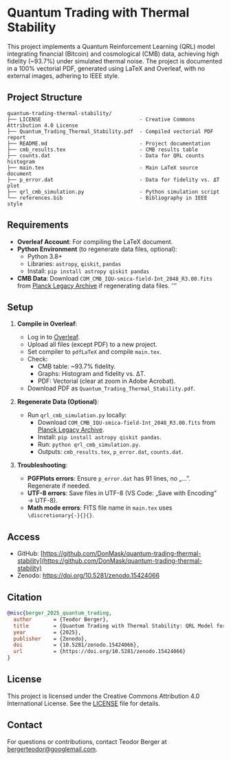 # Quantum Trading with Thermal Stability

This project implements a Quantum Reinforcement Learning (QRL) model integrating financial (Bitcoin) and cosmological (CMB) data, achieving high fidelity (~93.7%) under simulated thermal noise. The project is documented in a 100% vectorial PDF, generated using LaTeX and Overleaf, with no external images, adhering to IEEE style.

## Project Structure
```
quantum-trading-thermal-stability/
├── LICENSE                                - Creative Commons Attribution 4.0 License
├── Quantum_Trading_Thermal_Stability.pdf  - Compiled vectorial PDF report
├── README.md                              - Project documentation
├── cmb_results.tex                        - CMB results table
├── counts.dat                             - Data for QRL counts histogram
├── main.tex                               - Main LaTeX source document
├── p_error.dat                            - Data for fidelity vs. ΔT plot
├── qrl_cmb_simulation.py                  - Python simulation script
└── references.bib                         - Bibliography in IEEE style
```
## Requirements

- **Overleaf Account**: For compiling the LaTeX document.
- **Python Environment** (to regenerate data files, optional):
  - Python 3.8+
  - Libraries: `astropy`, `qiskit`, `pandas`
  - Install: `pip install astropy qiskit pandas`
- **CMB Data**: Download `COM_CMB_IQU-smica-field-Int_2048_R3.00.fits` from [Planck Legacy Archive](https://pla.esac.esa.int/pla/#maps) if regenerating data files.
'''

## Setup

1. **Compile in Overleaf**:
   - Log in to [Overleaf](https://www.overleaf.com).
   - Upload all files (except PDF) to a new project.
   - Set compiler to `pdfLaTeX` and compile `main.tex`.
   - Check:
     - CMB table: ~93.7% fidelity.
     - Graphs: Histogram and fidelity vs. ΔT.
     - PDF: Vectorial (clear at zoom in Adobe Acrobat).
   - Download PDF as `Quantum_Trading_Thermal_Stability.pdf`.

2. **Regenerate Data (Optional)**:
   - Run `qrl_cmb_simulation.py` locally:
     - Download `COM_CMB_IQU-smica-field-Int_2048_R3.00.fits` from [Planck Legacy Archive](https://pla.esac.esa.int/pla/#maps).
     - Install: `pip install astropy qiskit pandas`.
     - Run: `python qrl_cmb_simulation.py`.
     - Outputs: `cmb_results.tex`, `p_error.dat`, `counts.dat`.

3. **Troubleshooting**:
   - **PGFPlots errors**: Ensure `p_error.dat` has 91 lines, no „...”. Regenerate if needed.
   - **UTF-8 errors**: Save files in UTF-8 (VS Code: „Save with Encoding” → UTF-8).
   - **Math mode errors**: FITS file name in `main.tex` uses `\discretionary{-}{}{}`.

## Access
- GitHub: [https://github.com/DonMask/quantum-trading-thermal-stability](https://github.com/DonMask/quantum-trading-thermal-stability)
- Zenodo: https://doi.org/10.5281/zenodo.15424066

## Citation
```bibtex
@misc{berger_2025_quantum_trading,
  author       = {Teodor Berger},
  title        = {Quantum Trading with Thermal Stability: QRL Model for Bitcoin and CMB Data},
  year         = {2025},
  publisher    = {Zenodo},
  doi          = {10.5281/zenodo.15424066},
  url          = {https://doi.org/10.5281/zenodo.15424066}
}
```
## License

This project is licensed under the Creative Commons Attribution 4.0 International License. See the [LICENSE](LICENSE) file for details.

## Contact

For questions or contributions, contact Teodor Berger at bergerteodor@googlemail.com.
